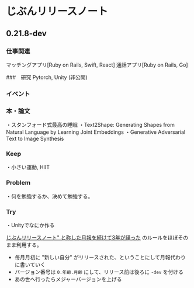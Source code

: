 # じぶんリリースノート

## 0.21.8-dev

### 仕事関連

マッチングアプリ[Ruby on Rails, Swift, React]
通話アプリ[Ruby on Rails, Go]

###　研究
Pytorch, Unity (非公開)

### イベント

### 本・論文
・スタンフォード式最高の睡眠
・Text2Shape: Generating Shapes from Natural
Language by Learning Joint Embeddings
・Generative Adversarial Text to Image Synthesis

### Keep

・小さい運動, HIIT

### Problem

・何を勉強するか、決めて勉強する。

### Try

・Unityでなにか作る

[じぶんリリースノート" と称した月報を続けて3年が経った](https://blog.a-know.me/entry/2019/02/02/214612) のルールをほぼそのまま利用する。

- 毎月月初に "新しい自分" がリリースされた、ということにして月報代わりに書いていく
- バージョン番号は `0.年齢.月齢` にして、リリース前は後ろに `-dev` を付ける
- あの世へ行ったらメジャーバージョンを上げる
